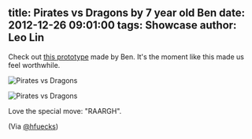 title: Pirates vs Dragons by 7 year old Ben
date: 2012-12-26 09:01:00
tags: Showcase
author: Leo Lin
---

Check out [this prototype](http://popapp.in/w#!/projects/50b60c33f5fbbcbe78000ba6/preview) made by Ben. It's the moment like this made us feel worthwhile.

![Pirates vs Dragons](http://static3.popapp.in/img/20121226/EFKteuX58l72nI3KVI297CAf_o.jpg)

![Pirates vs Dragons](http://static4.popapp.in/img/20121226/D5babLc0BakysCMNwtWW68ud_o.jpg)

Love the special move: "RAARGH".

(Via [@hfuecks](https://twitter.com/hfuecks/status/283970495223836672))
